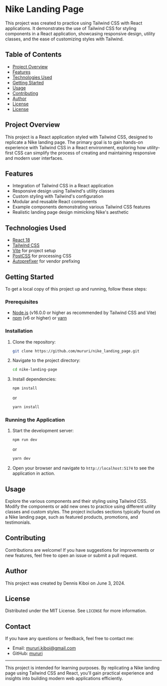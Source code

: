 # Nike Landing Page

This project was created to practice using Tailwind CSS with React applications. It demonstrates the use of Tailwind CSS for styling components in a React application, showcasing responsive design, utility classes, and the ease of customizing styles with Tailwind.

## Table of Contents

- [Project Overview](#project-overview)
- [Features](#features)
- [Technologies Used](#technologies-used)
- [Getting Started](#getting-started)
- [Usage](#usage)
- [Contributing](#contributing)
- [Author](#author)
- [License](#license)
- [License](#license)

## Project Overview

This project is a React application styled with Tailwind CSS, designed to replicate a Nike landing page. The primary goal is to gain hands-on experience with Tailwind CSS in a React environment, exploring how utility-first CSS can simplify the process of creating and maintaining responsive and modern user interfaces.

## Features

- Integration of Tailwind CSS in a React application
- Responsive design using Tailwind's utility classes
- Custom styling with Tailwind's configuration
- Modular and reusable React components
- Example components demonstrating various Tailwind CSS features
- Realistic landing page design mimicking Nike's aesthetic

## Technologies Used

- [React 18](https://reactjs.org/)
- [Tailwind CSS](https://tailwindcss.com/)
- [Vite](https://vitejs.dev/) for project setup
- [PostCSS](https://postcss.org/) for processing CSS
- [Autoprefixer](https://github.com/postcss/autoprefixer) for vendor prefixing

## Getting Started

To get a local copy of this project up and running, follow these steps:

### Prerequisites

- [Node.js](https://nodejs.org/) (v16.0.0 or higher as recommended by Tailwind CSS and Vite)
- [npm](https://www.npmjs.com/) (v6 or higher) or [yarn](https://yarnpkg.com/)

### Installation

1. Clone the repository:
    ```sh
    git clone https://github.com/mururi/nike_landing_page.git
    ```
2. Navigate to the project directory:
    ```sh
    cd nike-landing-page
    ```
3. Install dependencies:
    ```sh
    npm install
    ```
    or
    ```sh
    yarn install
    ```

### Running the Application

1. Start the development server:
    ```sh
    npm run dev
    ```
    or
    ```sh
    yarn dev
    ```
2. Open your browser and navigate to `http://localhost:5174` to see the application in action.

## Usage

Explore the various components and their styling using Tailwind CSS. Modify the components or add new ones to practice using different utility classes and custom styles. The project includes sections typically found on a Nike landing page, such as featured products, promotions, and testimonials.

## Contributing

Contributions are welcome! If you have suggestions for improvements or new features, feel free to open an issue or submit a pull request.

## Author

This project was created by Dennis Kiboi on June 3, 2024.

## License

Distributed under the MIT License. See `LICENSE` for more information.

## Contact
If you have any questions or feedback, feel free to contact me:

- Email: mururi.kiboi@gmail.com
- GitHub: [mururi](https://github.com/mururi)

---

This project is intended for learning purposes. By replicating a Nike landing page using Tailwind CSS and React, you'll gain practical experience and insights into building modern web applications efficiently.
